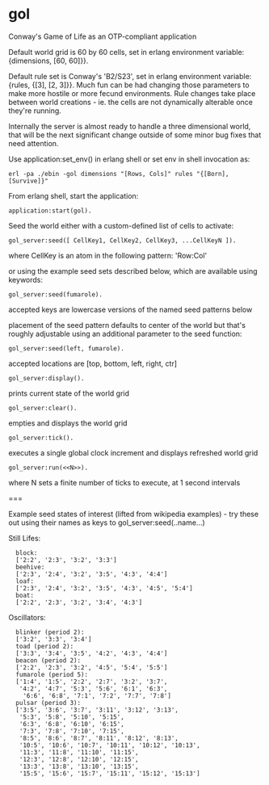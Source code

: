 gol
===
Conway's Game of Life as an OTP-compliant application 

Default world grid is 60 by 60 cells, set in erlang environment variable:
{dimensions, [60, 60]}}. 

Default rule set is Conway's 'B2/S23', set in erlang environment variable:
{rules, {[3], [2, 3]}}. Much fun can be had changing those parameters to 
make more hostile or more fecund environments. Rule changes take place between
world creations - ie. the cells are not dynamically alterable once they're running.

Internally the server is almost ready to handle a three dimensional world, that 
will be the next significant change outside of some minor bug fixes that need attention.

Use application:set_env() in erlang shell or set env in shell invocation as:

	erl -pa ./ebin -gol dimensions "[Rows, Cols]" rules "{[Born], [Survive]}"

From erlang shell, start the application:

	application:start(gol).
	
Seed the world either with a custom-defined list of cells to activate:

	gol_server:seed([ CellKey1, CellKey2, CellKey3, ...CellKeyN ]).

where CellKey is an atom in the following pattern:  'Row:Col'

or using the example seed sets described below, which are available using keywords:

	gol_server:seed(fumarole).

accepted keys are lowercase versions of the named seed patterns below

placement of the seed pattern defaults to center of the world but that's roughly 
adjustable using an additional parameter to the seed function:

	gol_server:seed(left, fumarole).

accepted locations are [top, bottom, left, right, ctr] 

	gol_server:display().

prints current state of the world grid

	gol_server:clear().

empties and displays the world grid

	gol_server:tick().

executes a single global clock increment and displays refreshed world grid

	gol_server:run(<<N>>).

where N sets a finite number of ticks to execute, at 1 second intervals


===

Example seed states of interest (lifted from wikipedia examples) - 
try these out using their names as keys to gol_server:seed(..name...)
 
Still Lifes:

      block: 
      ['2:2', '2:3', '3:2', '3:3']
      beehive: 
      ['2:3', '2:4', '3:2', '3:5', '4:3', '4:4']
      loaf:
      ['2:3', '2:4', '3:2', '3:5', '4:3', '4:5', '5:4']
      boat:
      ['2:2', '2:3', '3:2', '3:4', '4:3']

Oscillators:

      blinker (period 2):
      ['3:2', '3:3', '3:4']
      toad (period 2):
      ['3:3', '3:4', '3:5', '4:2', '4:3', '4:4']
      beacon (period 2):
      ['2:2', '2:3', '3:2', '4:5', '5:4', '5:5']
      fumarole (period 5):
      ['1:4', '1:5', '2:2', '2:7', '3:2', '3:7', 
       '4:2', '4:7', '5:3', '5:6', '6:1', '6:3', 
        '6:6', '6:8', '7:1', '7:2', '7:7', '7:8']
      pulsar (period 3):
      ['3:5', '3:6', '3:7', '3:11', '3:12', '3:13',
       '5:3', '5:8', '5:10', '5:15',
       '6:3', '6:8', '6:10', '6:15', 
       '7:3', '7:8', '7:10', '7:15',
       '8:5', '8:6', '8:7', '8:11', '8:12', '8:13',
       '10:5', '10:6', '10:7', '10:11', '10:12', '10:13',
       '11:3', '11:8', '11:10', '11:15',
       '12:3', '12:8', '12:10', '12:15',
       '13:3', '13:8', '13:10', '13:15',
       '15:5', '15:6', '15:7', '15:11', '15:12', '15:13']
